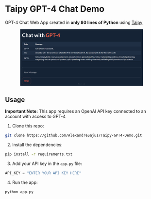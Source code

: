 # Taipy GPT-4 Chat Demo

GPT-4 Chat Web App created in **only 80 lines of Python** using [Taipy](https://github.com/Avaiga/taipy)

<p align="center">
  <img src="media/app.png" alt="App" width="80%"/>
</p>

## Usage

**Important Note:** This app requires an OpenAI API key connected to an account with access to GPT-4

1. Clone this repo:

```bash
git clone https://github.com/AlexandreSajus/Taipy-GPT4-Demo.git
```

2. Install the dependencies:

```bash
pip install -r requirements.txt
```

3. Add your API key in the `app.py` file:

```python
API_KEY = "ENTER YOUR API KEY HERE"
```

4. Run the app:

```bash
python app.py
```